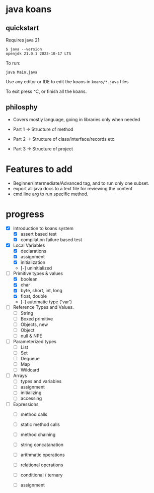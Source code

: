 # java koans

## quickstart

Requires java 21:
```
$ java --version
openjdk 21.0.1 2023-10-17 LTS
```

To run:
```
java Main.java
```

Use any editor or IDE to edit the koans in `koans/*.java` files

To exit press ^C, or finish all the koans.


## philosphy

* Covers mostly language, going in libraries only when needed

* Part 1 -> Structure of method
* Part 2 -> Structure of class/interface/records etc.
* Part 3 -> Structure of project

# Features to add

* Beginner/Intermediate/Advanced tag, and to run only one subset.
* export all java docs to a text file for reviewing the content
* cmd line arg to run specific method.



# progress
- [X] Introduction to koans system
  - [X] assert based test
  - [X] compilation failure based test
- [X] Local Variables
  - [X] declarations
  - [X] assignment
  - [X] initialization
  - [-] uninitialized
- [ ] Primitive types & values
  - [X] boolean
  - [X] char
  - [X] byte, short, int, long
  - [X] float, double
  - [-] automatic type ('var')
- [ ] Reference Types and Values.
  - [ ] String
  - [ ] Boxed primitive
  - [ ] Objects, new
  - [ ] Object
  - [ ] null & NPE
- [ ] Parameterized types
  - [ ] List
  - [ ] Set
  - [ ] Dequeue
  - [ ] Map
  - [ ] Wildcard
- [ ] Arrays
  - [ ] types and variables
  - [ ] assignment
  - [ ] initializing
  - [ ] accessing
- [ ] Expressions
  - [ ] method calls
  - [ ] static method calls
  - [ ] method chaining
  - [ ] string concatanation
  - [ ] arithmatic operations
  - [ ] relational operations
  - [ ] conditional / ternary
  - [ ] assignment

